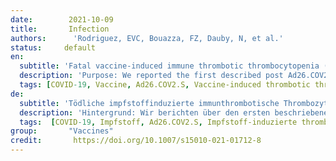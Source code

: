 ```yaml
---
date:        2021-10-09
title:       Infection
authors:      'Rodriguez, EVC, Bouazza, FZ, Dauby, N, et al.'
status:     default
en:
  subtitle: 'Fatal vaccine-induced immune thrombotic thrombocytopenia (VITT) post Ad26.COV2.S: first documented case outside US'
  description: 'Purpose: We reported the first described post Ad26.COV2.S (Janssen, Johnson & Johnson) vaccine-induced immune thrombocytopenia (VITT) case outside US. Case description: CA young woman without any medical history presented association of deep vein thrombosis and thrombocytopenia at day 10 after vaccine injection. The patient was treated with low-molecular weight heparin at a first medical institution. Twelve days post Ad26.COV2.S vaccination, the patient was admitted at our hospital for neurological deterioration and right hemiplegia. Medical imaging using MRI showed thrombosis of the major anterior part of the sagittal superior sinus with bilateral intraparenchymal hemorrhagic complications. Screening tests for antibodies against platelet factor 4 (PF4)–heparin by rapid lateral flow immunoassay and chemiluminescence techniques were negative. Platelet activation test using heparin-induced multiple electrode aggregometry confirmed the initial clinical hypothesis. Despite immediate treatment with intravenous immunoglobulin, dexamethasone, danaparoid and attempted neurosurgery the patient evolved toward brain death. Conclusion: Even though it is an extremely rare complication of vaccination physicians should maintain a high index of suspicion of VITT in patients who received an adenovirus-vector-based SARS-CoV-2 vaccine within the last 30 days with persistent complains compatible with VITT or thromboembolic event associated with thrombocytopenia. The diagnosis should not be excluded if the rapid anti-PF4 immunological nor chemiluminescence techniques yield negative results. An adapted functional assay should be performed to confirm the diagnosis. Early treatment with intravenous immunoglobulin and non-heparin anticoagulants is essential as delayed diagnosis and administration of appropriate treatment is associated with poor prognosis.'
  tags: [COVID-19, Vaccine, Ad26.COV2.S, Vaccine-induced thrombotic thrombocytopenia, VITT, Thrombosis with thrombocytopenia syndrome, TTS, Cerebral venous sinus thrombosis, Thrombosis]
de: 
  subtitle: 'Tödliche impfstoffinduzierte immunthrombotische Thrombozytopenie (VITT) nach Ad26.COV2.S: erster dokumentierter Fall außerhalb der USA'
  description: 'Hintergrund: Wir berichten über den ersten beschriebenen Fall von impfstoffinduzierter Immunthrombozytopenie (VITT) nach Ad26.COV2.S (Janssen, Johnson & Johnson) außerhalb der USA. Fallbeschreibung: Eine junge Frau aus CA ohne medizinische Vorgeschichte stellte am 10. Tag nach der Impfstoffinjektion eine Assoziation von tiefer Venenthrombose und Thrombozytopenie vor. Die Patientin wurde in einer ersten medizinischen Einrichtung mit niedermolekularem Heparin behandelt. Zwölf Tage nach der Ad26.COV2.S-Impfung wurde der Patient wegen einer neurologischen Verschlechterung und einer rechten Halbseitenlähmung in unser Krankenhaus eingeliefert. Die medizinische Bildgebung mittels MRT zeigte eine Thrombose des großen vorderen Teils des Sinus sagittalis superior mit bilateralen intraparenchymalen hämorrhagischen Komplikationen. Screening-Tests auf Antikörper gegen den Thrombozytenfaktor 4 (PF4)-Heparin mittels Rapid-Lateral-Flow-Immunoassay und Chemilumineszenzverfahren waren negativ. Ein Thrombozyten-Aktivierungstest mittels Heparin-induzierter Mehrfachelektroden-Aggregometrie bestätigte die ursprüngliche klinische Hypothese. Trotz sofortiger Behandlung mit intravenösem Immunglobulin, Dexamethason, Danaparoid und versuchter Neurochirurgie entwickelte sich der Patient zum Hirntod. Schlussfolgerung: Auch wenn es sich um eine extrem seltene Impfkomplikation handelt, sollten Ärzte bei Patienten, die innerhalb der letzten 30 Tage einen Impfstoff auf Adenovirus-Vektorbasis gegen SARS-CoV-2 erhalten haben und bei denen anhaltende Beschwerden auftreten, die mit einer VITT oder einem thromboembolischen Ereignis in Verbindung mit einer Thrombozytopenie vereinbar sind, einen hohen Verdachtsindex für VITT beibehalten. Die Diagnose sollte nicht ausgeschlossen werden, wenn der immunologische Anti-PF4-Schnelltest oder das Chemilumineszenzverfahren negative Ergebnisse liefern. Zur Bestätigung der Diagnose sollte ein angepasster Funktionstest durchgeführt werden. Eine frühzeitige Behandlung mit intravenösem Immunglobulin und Nicht-Heparin-Antikoagulantien ist von entscheidender Bedeutung, da eine verzögerte Diagnose und Verabreichung einer geeigneten Behandlung mit einer schlechten Prognose verbunden ist.'
  tags:  [COVID-19, Impfstoff, Ad26.COV2.S, Impfstoff-induzierte thrombotische Thrombozytopenie, VITT, Thrombose mit Thrombozytopenie-Syndrom, TTS, zerebrale venöse Sinusthrombose, Thrombose]
group:       "Vaccines"
credit:       https://doi.org/10.1007/s15010-021-01712-8
---
```

<object data="{{ page.link }}" style='height:calc(100vh - 400px); width: 100%' type='application/pdf'></object>